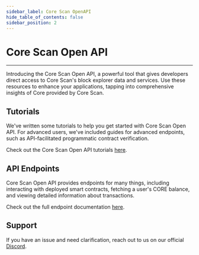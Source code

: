 ```yaml
---
sidebar_label: Core Scan OpenAPI
hide_table_of_contents: false
sidebar_position: 2
---
```


# Core Scan Open API
---

Introducing the Core Scan Open API, a powerful tool that gives developers direct access to Core Scan's block explorer data and services. Use these resources to enhance your applications, tapping into comprehensive insights of Core provided by Core Scan. 

## Tutorials

We've written some tutorials to help you get started with Core Scan Open API. For advanced users, we've included guides for advanced endpoints, such as API-facilitated programmatic contract verification.

Check out the Core Scan Open API tutorials [here](category/core-api-tutorials).

## API Endpoints

Core Scan Open API provides endpoints for many things, including interacting with deployed smart contracts, fetching a user's CORE balance, and viewing detailed information about transactions.

Check out the full endpoint documentation [here](category/core-api-docs).

## Support

If you have an issue and need clarification, reach out to us on our official [Discord](https://discord.com/invite/coredaoofficial).
